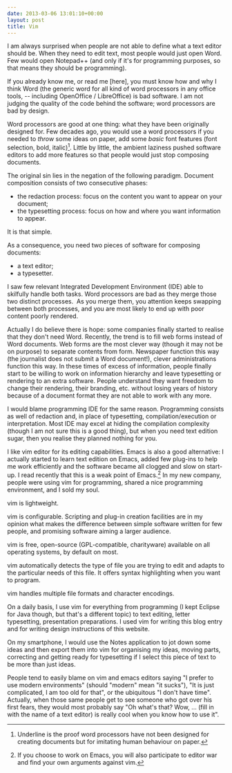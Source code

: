 ```yaml
---
date: 2013-03-06 13:01:10+00:00
layout: post
title: Vim
---
```


I am always surprised when people are not able to define what a text editor should be. When they need to edit text, most people would just open Word. Few would open Notepad++ (and only if it's for programming purposes, so that means they should be programming).

If you already know me, or read me [here], you must know how and why I think Word (the generic word for all kind of word processors in any office tools, -- including OpenOffice / LibreOffice) is bad software. I am not judging the quality of the code behind the software; word processors are bad by design.

Word processors are good at one thing: what they have been originally designed for. Few decades ago, you would use a word processors if you needed to _throw_ some ideas on paper, add some *basic* font features (font selection, bold, italic)[^1]. Little by little, the ambient laziness pushed software editors to add more features so that people would just stop composing documents.

[^1]: Underline is the proof word processors have not been designed for creating documents but for imitating human behaviour on paper.

The original sin lies in the negation of the following paradigm. Document composition consists of two consecutive phases:

- the redaction process: focus on the content you want to appear on your document;
- the typesetting process: focus on how and where you want information to appear.


It is that simple.

As a consequence, you need two pieces of software for composing documents:

- a text editor;
- a typesetter.

I saw few relevant Integrated Development Environment (IDE) able to skilfully handle both tasks. Word processors are bad as they merge those two distinct processes.  As you merge them, you attention keeps swapping between both processes, and you are most likely to end up with poor content poorly rendered.

Actually I do believe there is hope: some companies finally started to realise that they don't need Word. Recently, the trend is to fill web forms instead of Word documents. Web forms are the most clever way (though it may not be on purpose) to separate contents from form. Newspaper function this way (the journalist does not submit a Word document!), clever administrations function this way. In these times of excess of information, people finally start to be willing to work on information hierarchy and leave typesetting or rendering to an extra software. People understand they want freedom to change their rendering, their branding, etc. without losing years of history because of a document format they are not able to work with any more.

I would blame programming IDE for the same reason. Programming consists as well of redaction and, in place of typesetting, compilation/execution or interpretation. Most IDE may excel at hiding the compilation complexity (though I am not sure this is a good thing), but when you need text edition sugar, then you realise they planned nothing for you.

I like vim editor for its editing capabilities. Emacs is also a good alternative: I actually started to learn text edition on Emacs, added few plug-ins to help me work efficiently and the software became all clogged and slow on start-up. I read recently that this is a weak point of Emacs.[^2] In my new company, people were using vim for programming, shared a nice programming environment, and I sold my soul.

[^2]: If you choose to work on Emacs, you will also participate to editor war and find your own arguments against vim.

vim is lightweight.

vim is configurable.
Scripting and plug-in creation facilities are in my opinion what makes the difference between simple software written for few people, and promising software aiming a larger audience.

vim is free, open-source (GPL-compatible, charityware) available on all operating systems, by default on most.

vim automatically detects the type of file you are trying to edit and adapts to the particular needs of this file. It offers syntax highlighting when you want to program.

vim handles multiple file formats and character encodings.

On a daily basis, I use vim for everything from programming (I kept Eclipse for Java though, but that's a different topic) to text editing, letter typesetting, presentation preparations. I used vim for writing this blog entry and for writing design instructions of this website.

On my smartphone, I would use the Notes application to jot down some ideas and then export them into vim for organising my ideas, moving parts, correcting and getting ready for typesetting if I select this piece of text to be more than just ideas.

People tend to easily blame on vim and emacs editors saying "I prefer to use modern environments" (should "modern" mean "it sucks"), "It is just complicated, I am too old for that", or the ubiquitous "I don't have time".  Actually, when those same people get to see someone who got over his first fears, they would most probably say "Oh what's that? Wow, ... (fill in with the name of a text editor) is really cool when you know how to use it".
